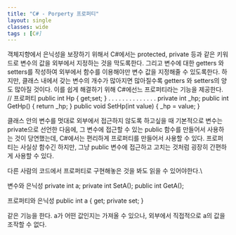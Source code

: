 ```yaml
---
title: "C# - Porperty 프로퍼티"
layout: single
classes: wide
tags : [C#]
---
```


객체지향에서 은닉성을 보장하기 위해서 C#에서는 protected, private 등과 같은 키워드로 변수의 값을 외부에서 지정하는 것을 막도록한다. 그리고 변수에 대한 getters 와 setters를 작성하여 외부에서 함수를 이용해야만 변수 값을 지정해줄 수 있도록한다. 하지만, 클래스 내에서 갖는 변수의 개수가 많아지면 많아질수록 getters 와 setters의 양도 많아질 것이다. 이를 쉽게 해결하기 위해 C#에선느 프로퍼티라는 기능을 제공한다.
// 프로퍼티
            public int Hp
            {
                get;set;
            }
. . . . . . . . . . . . . .
            private int _hp;
            public int GetHp() { return _hp; }
            public void SetHp(int value) { _hp = value; }

클래스 안의 변수를 멋대로 외부에서 접근하지 않도록 하고싶을 때 기본적으로 변수는 private으로 선언한 다음에, 그 변수에 접근할 수 있는 public 함수를 만들어서 사용하는 것이 당연했는데, C#에서는 편리하게 프로퍼티를 만들어서 사용할 수 있다. 프로퍼티는 사실상 함수긴 하지만,  그냥 public 변수에 접근하고 고치는 것처럼 굉장히 간편하게 사용할 수 있다. 

다른 사람의 코드에서 프로퍼티로 구현해놓은 것을 봐도 읽을 수 있어야한다.\


변수와 은닉성
private int a;
private int SetA();
public int GetA();

프로퍼티와 은닉성
public int a { get; private set; }

같은 기능을 한다.
a가 어떤 값인지는 가져올 수 있으나, 외부에서 직접적으로 a의 값을 조작할 수 없다.